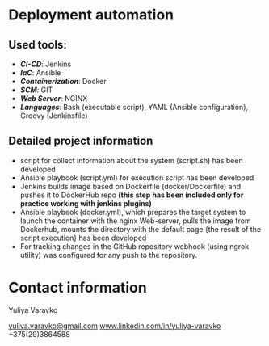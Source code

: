 # Deployment automation

## Used tools:
- **_CI-CD_**: Jenkins
- **_IaC_**: Ansible
- **_Containerization_**: Docker
- **_SCM_**: GIT
- **_Web Server_**: NGINX
- **_Languages_**: Bash (executable script), YAML (Ansible configuration), Groovy (Jenkinsfile)

## Detailed project information
- script for collect information about the system (script.sh) has been developed
- Ansible playbook  (script.yml) for execution script has been developed
- Jenkins builds image based on Dockerfile (docker/Dockerfile) and pushes it to DockerHub repo **(this step has been included only for practice working with jenkins plugins)**
- Ansible playbook (docker.yml), which prepares the target system to launch the container with the nginx Web-server, pulls the image from Dockerhub, mounts the directory with the default page {the result of the script execution} has been developed
- For tracking changes in the GitHub repository webhook (using ngrok utility) was configured for any push to the repository. 

# Contact information
Yuliya Varavko

yuliya.varavko@gmail.com
www.linkedin.com/in/yuliya-varavko
+375(29)3864588
